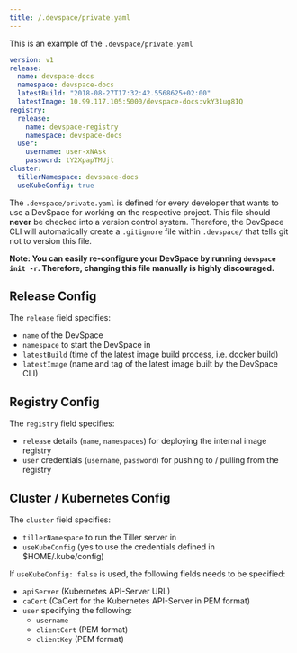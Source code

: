 ```yaml
---
title: /.devspace/private.yaml
---
```


This is an example of the `.devspace/private.yaml`

```yaml
version: v1
release:
  name: devspace-docs
  namespace: devspace-docs
  latestBuild: "2018-08-27T17:32:42.5568625+02:00"
  latestImage: 10.99.117.105:5000/devspace-docs:vkY31ug8IQ
registry:
  release:
    name: devspace-registry
    namespace: devspace-docs
  user:
    username: user-xNAsk
    password: tY2XpapTMUjt
cluster:
  tillerNamespace: devspace-docs
  useKubeConfig: true
```

The `.devspace/private.yaml` is defined for every developer that wants to use a DevSpace for working on the respective project. This file should **never** be checked into a version control system. Therefore, the DevSpace CLI will automatically create a `.gitignore` file within `.devspace/` that tells git not to version this file.

**Note: You can easily re-configure your DevSpace by running `devspace init -r`. Therefore, changing this file manually is highly discouraged.**

## Release Config
The `release` field specifies:
- `name` of the DevSpace
- `namespace` to start the DevSpace in
- `latestBuild` (time of the latest image build process, i.e. docker build)
- `latestImage` (name and tag of the latest image built by the DevSpace CLI)

## Registry Config
The `registry` field specifies:
- `release` details (`name`, `namespaces`) for deploying the internal image registry
- `user` credentials (`username`, `password`) for pushing to / pulling from the registry

## Cluster / Kubernetes Config
The `cluster` field specifies:
- `tillerNamespace` to run the Tiller server in
- `useKubeConfig` (yes to use the credentials defined in $HOME/.kube/config)

If `useKubeConfig: false` is used, the following fields needs to be specified:
- `apiServer` (Kubernetes API-Server URL)
- `caCert` (CaCert for the Kubernetes API-Server in PEM format)
- `user` specifying the following: 
  - `username`
  - `clientCert` (PEM format)
  - `clientKey` (PEM format)
